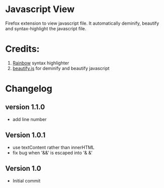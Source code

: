 # Javascript View

Firefox extension to view javascript file. It automatically deminify,
beautify and syntax-highlight the javascript file.

# Credits:
1. [Rainbow](http://craig.is/making/rainbows) syntax highlighter
2. [beautify.js](https://github.com/einars/js-beautify/blob/master/beautify.js)
for deminify and beautify javascript

# Changelog

## version 1.1.0
- add line number

## Version 1.0.1
- use textContent rather than innerHTML
- fix bug when '&&' is escaped into '& &amp;'

## Version 1.0
- Initial commit
